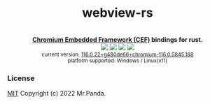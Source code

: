 <!--lint disable no-literal-urls-->
<div align="center">
  <h1>webview-rs</h1>
</div>
<br/>
<div align="center">
  <strong>
      <a href="https://github.com/chromiumembedded/cef">Chromium Embedded Framework (CEF)</a>
       bindings for rust.</strong>
</div>
<div align="center">
  <img src="https://img.shields.io/github/actions/workflow/status/mycrl/webview-rs/release.yml?branch=main"/>
  <img src="https://img.shields.io/github/license/mycrl/webview-rs"/>
  <img src="https://img.shields.io/github/issues/mycrl/webview-rs"/>
  <img src="https://img.shields.io/github/stars/mycrl/webview-rs"/>
</div>
<div align="center">
  <sup>
    current version: 
    <a href="https://cef-builds.spotifycdn.com/index.html#windows64:116.0.22%2Bg480de66%2Bchromium-116.0.5845.188">116.0.22+g480de66+chromium-116.0.5845.188</a>
  </sup>
  </br>
  <sup>platform supported: Windows / Linux(x11)</sup>
</div>

### License
[MIT](./LICENSE) Copyright (c) 2022 Mr.Panda.